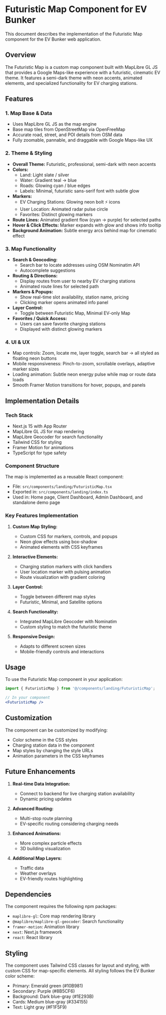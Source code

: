 # Futuristic Map Component for EV Bunker

This document describes the implementation of the Futuristic Map component for the EV Bunker web application.

## Overview

The Futuristic Map is a custom map component built with MapLibre GL JS that provides a Google Maps-like experience with a futuristic, cinematic EV theme. It features a semi-dark theme with neon accents, animated elements, and specialized functionality for EV charging stations.

## Features

### 1. Map Base & Data
- Uses MapLibre GL JS as the map engine
- Base map tiles from OpenStreetMap via OpenFreeMap
- Accurate road, street, and POI details from OSM data
- Fully zoomable, pannable, and draggable with Google Maps-like UX

### 2. Theme & Styling
- **Overall Theme:** Futuristic, professional, semi-dark with neon accents
- **Colors:**
  - Land: Light slate / silver
  - Water: Gradient teal → blue
  - Roads: Glowing cyan / blue edges
  - Labels: Minimal, futuristic sans-serif font with subtle glow
- **Markers:**
  - EV Charging Stations: Glowing neon bolt ⚡ icons
  - User Location: Animated radar pulse circle
  - Favorites: Distinct glowing markers
- **Route Lines:** Animated gradient flow (cyan → purple) for selected paths
- **Hover & Click Effects:** Marker expands with glow and shows info tooltip
- **Background Animation:** Subtle energy arcs behind map for cinematic effect

### 3. Map Functionality
- **Search & Geocoding:**
  - Search bar to locate addresses using OSM Nominatim API
  - Autocomplete suggestions
- **Routing & Directions:**
  - Display routes from user to nearby EV charging stations
  - Animated route lines for selected path
- **Markers & Popups:**
  - Show real-time slot availability, station name, pricing
  - Clicking marker opens animated info panel
- **Layer Control:**
  - Toggle between Futuristic Map, Minimal EV-only Map
- **Favorites / Quick Access:**
  - Users can save favorite charging stations
  - Displayed with distinct glowing markers

### 4. UI & UX
- Map controls: Zoom, locate me, layer toggle, search bar → all styled as floating neon buttons
- Mobile responsiveness: Pinch-to-zoom, scrollable overlays, adaptive marker sizes
- Loading animation: Subtle neon energy pulse while map or route data loads
- Smooth Framer Motion transitions for hover, popups, and panels

## Implementation Details

### Tech Stack
- Next.js 15 with App Router
- MapLibre GL JS for map rendering
- MapLibre Geocoder for search functionality
- Tailwind CSS for styling
- Framer Motion for animations
- TypeScript for type safety

### Component Structure
The map is implemented as a reusable React component:
- File: `src/components/landing/FuturisticMap.tsx`
- Exported in: `src/components/landing/index.ts`
- Used in: Home page, Client Dashboard, Admin Dashboard, and standalone demo page

### Key Features Implementation

1. **Custom Map Styling:**
   - Custom CSS for markers, controls, and popups
   - Neon glow effects using box-shadow
   - Animated elements with CSS keyframes

2. **Interactive Elements:**
   - Charging station markers with click handlers
   - User location marker with pulsing animation
   - Route visualization with gradient coloring

3. **Layer Control:**
   - Toggle between different map styles
   - Futuristic, Minimal, and Satellite options

4. **Search Functionality:**
   - Integrated MapLibre Geocoder with Nominatim
   - Custom styling to match the futuristic theme

5. **Responsive Design:**
   - Adapts to different screen sizes
   - Mobile-friendly controls and interactions

## Usage

To use the Futuristic Map component in your application:

```jsx
import { FuturisticMap } from '@/components/landing/FuturisticMap';

// In your component
<FuturisticMap />
```

## Customization

The component can be customized by modifying:
- Color scheme in the CSS styles
- Charging station data in the component
- Map styles by changing the style URLs
- Animation parameters in the CSS keyframes

## Future Enhancements

1. **Real-time Data Integration:**
   - Connect to backend for live charging station availability
   - Dynamic pricing updates

2. **Advanced Routing:**
   - Multi-stop route planning
   - EV-specific routing considering charging needs

3. **Enhanced Animations:**
   - More complex particle effects
   - 3D building visualization

4. **Additional Map Layers:**
   - Traffic data
   - Weather overlays
   - EV-friendly routes highlighting

## Dependencies

The component requires the following npm packages:
- `maplibre-gl`: Core map rendering library
- `@maplibre/maplibre-gl-geocoder`: Search functionality
- `framer-motion`: Animation library
- `next`: Next.js framework
- `react`: React library

## Styling

The component uses Tailwind CSS classes for layout and styling, with custom CSS for map-specific elements. All styling follows the EV Bunker color scheme:
- Primary: Emerald green (#10B981)
- Secondary: Purple (#8B5CF6)
- Background: Dark blue-gray (#1E293B)
- Cards: Medium blue-gray (#334155)
- Text: Light gray (#F1F5F9)